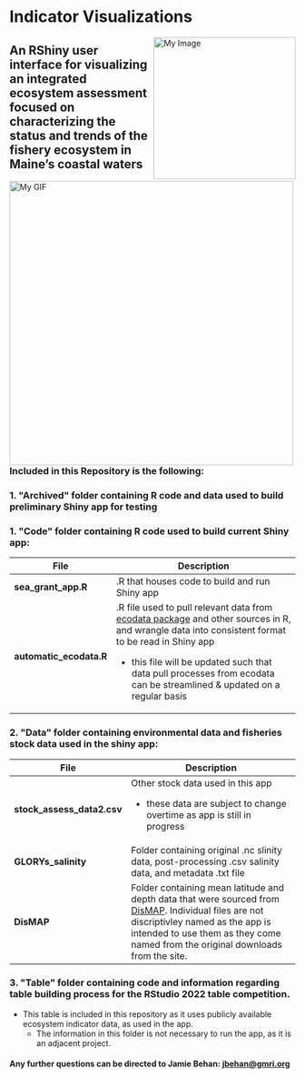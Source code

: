 # Indicator Visualizations
  <img align="right" src="https://user-images.githubusercontent.com/62613926/193351505-0bfa74f0-60ca-47a3-8895-dec2e9dfbd15.png" width="250" alt="My Image">

## An RShiny user interface for visualizing an integrated ecosystem assessment focused on characterizing the status and trends of the fishery ecosystem in Maine’s coastal waters

<img align="left" src="https://github.com/Jamie-Behan/Indicator_Visualizations/blob/main/Visualizing-indicators-gif.gif" width="500" alt="My GIF">

<br>
<br>
<br>
<br>
<br>
<br>
<br>
<br>
<br>
<br>
<br>
<br>
<br>
<br>

### **Included in this Repository is the following:**

###   **1. "Archived" folder containing R code and data used to build preliminary Shiny app for testing**

###   **1. "Code" folder containing R code used to build current Shiny app:**

| File | Description |
| ----------- | ----------- |
|**sea_grant_app.R**| .R that houses code to build and run Shiny app|
|**automatic_ecodata.R**| .R file used to pull relevant data from [ecodata package](https://github.com/NOAA-EDAB/ecodata) and other sources in R, and wrangle data into consistent format to be read in Shiny app <ul><li>this file will be updated such that data pull processes from ecodata can be streamlined & updated on a regular basis</li>|

### **2. "Data" folder containing environmental data and fisheries stock data used in the shiny app:**

| File | Description |
| ----------- | ----------- |
|**stock_assess_data2.csv**| Other stock data used in this app <ul><li>these data are subject to change overtime as app is still in progress</li>|
|**GLORYs_salinity**| Folder containing original .nc slinity data, post-processing .csv salinity data, and metadata .txt file|
|**DisMAP**| Folder containing mean latitude and depth data that were sourced from [DisMAP](https://apps-st.fisheries.noaa.gov/dismap/). Individual files are not discriptivley named as the app is intended to use them as they come named from the original downloads from the site.|

### **3. "Table" folder containing code and information regarding table building process for the RStudio 2022 table competition.**

- This table is included in this repository as it uses publicly available ecosystem indicator data, as used in the app.
  -   The information in this folder is not necessary to run the app, as it is an adjacent project.


#### Any further questions can be directed to Jamie Behan: jbehan@gmri.org
